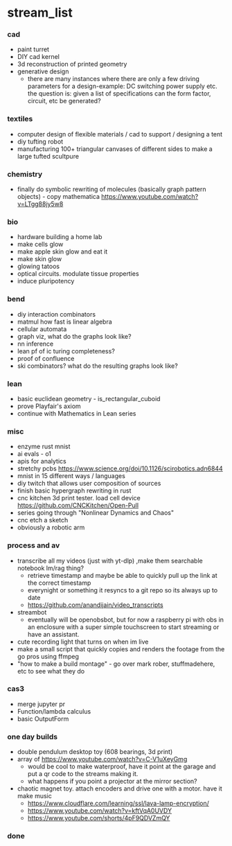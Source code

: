 # stream_list

### cad 
* paint turret
* DIY cad kernel
* 3d reconstruction of printed geometry 
* generative design
    * there are many instances where there are only a few driving parameters for a design-example: DC switching power supply etc. the question is: given a list of specifications can the form factor, circuit, etc be generated? 

### textiles
* computer design of flexible materials / cad to support / designing a tent
* diy tufting robot
* manufacturing 100+ triangular canvases of different sides to make a large tufted scultpure 

### chemistry 
* finally do symbolic rewriting of molecules (basically graph pattern objects) - copy mathematica https://www.youtube.com/watch?v=LTgg88jy5w8

### bio 
* hardware building a home lab
* make cells glow
* make apple skin glow and eat it
* make skin glow 
* glowing tatoos
* optical circuits. modulate tissue properties
* induce pluripotency 

### bend
* diy interaction combinators 
* matmul how fast is linear algebra 
* cellular automata
* graph viz, what do the graphs look like?
* nn inference 
* lean pf of ic turing completeness?
* proof of confluence 
* ski combinators? what do the resulting graphs look like?

### lean 
* basic euclidean geometry - is_rectangular_cuboid
* prove Playfair's axiom
* continue with Mathematics in Lean series 

### misc
* enzyme rust mnist 
* ai evals - o1 
* apis for analytics
* stretchy pcbs https://www.science.org/doi/10.1126/scirobotics.adn6844
* mnist in 15 different ways / languages 
* diy twitch that allows user composition of sources 
* finish basic hypergraph rewriting in rust
* cnc kitchen 3d print tester. load cell device https://github.com/CNCKitchen/Open-Pull 
* series going through "Nonlinear Dynamics and Chaos" 
* cnc etch a sketch
* obviously a robotic arm 


### process and av
* transcribe all my videos (just with yt-dlp) ,make them searchable notebook lm/rag thing? 
    - retrieve timestamp and maybe be able to quickly pull up the link at the correct timestamp 
    - everynight or something it resyncs to a git repo so its always up to date 
    - https://github.com/anandijain/video_transcripts
* streambot
    * eventually will be openobsbot, but for now a raspberry pi with obs in an enclosure with a super simple touchscreen to start streaming or have an assistant.
* cute recording light that turns on when im live
* make a small script that quickly copies and renders the footage from the go pros using ffmpeg 
* "how to make a build montage" - go over mark rober, stuffmadehere, etc to see what they do 

### cas3 
* merge jupyter pr  
* Function/lambda calculus
* basic OutputForm 

### one day builds
* double pendulum desktop toy (608 bearings, 3d print)
* array of https://www.youtube.com/watch?v=C-V1uXeyGmg 
    * would be cool to make waterproof, have it point at the garage and put a qr code to the streams making it.
    * what happens if you point a projector at the mirror section?
* chaotic magnet toy. attach encoders and drive one with a motor. have it make music 
    * https://www.cloudflare.com/learning/ssl/lava-lamp-encryption/
    * https://www.youtube.com/watch?v=kftVqA0UVDY
    * https://www.youtube.com/shorts/4pF9QDVZmQY

### done
